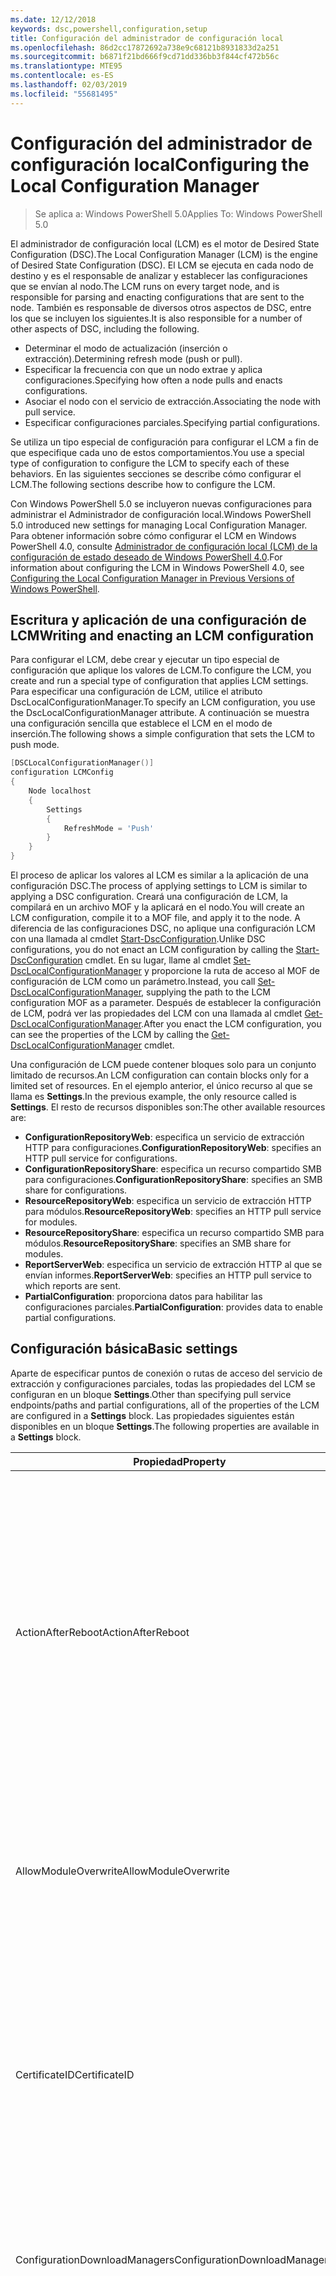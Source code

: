 ```yaml
---
ms.date: 12/12/2018
keywords: dsc,powershell,configuration,setup
title: Configuración del administrador de configuración local
ms.openlocfilehash: 86d2cc17872692a738e9c68121b8931833d2a251
ms.sourcegitcommit: b6871f21bd666f9cd71dd336bb3f844cf472b56c
ms.translationtype: MTE95
ms.contentlocale: es-ES
ms.lasthandoff: 02/03/2019
ms.locfileid: "55681495"
---
```

# <a name="configuring-the-local-configuration-manager"></a><span data-ttu-id="f5afd-103">Configuración del administrador de configuración local</span><span class="sxs-lookup"><span data-stu-id="f5afd-103">Configuring the Local Configuration Manager</span></span>

> <span data-ttu-id="f5afd-104">Se aplica a: Windows PowerShell 5.0</span><span class="sxs-lookup"><span data-stu-id="f5afd-104">Applies To: Windows PowerShell 5.0</span></span>

<span data-ttu-id="f5afd-105">El administrador de configuración local (LCM) es el motor de Desired State Configuration (DSC).</span><span class="sxs-lookup"><span data-stu-id="f5afd-105">The Local Configuration Manager (LCM) is the engine of Desired State Configuration (DSC).</span></span>
<span data-ttu-id="f5afd-106">El LCM se ejecuta en cada nodo de destino y es el responsable de analizar y establecer las configuraciones que se envían al nodo.</span><span class="sxs-lookup"><span data-stu-id="f5afd-106">The LCM runs on every target node, and is responsible for parsing and enacting configurations that are sent to the node.</span></span>
<span data-ttu-id="f5afd-107">También es responsable de diversos otros aspectos de DSC, entre los que se incluyen los siguientes.</span><span class="sxs-lookup"><span data-stu-id="f5afd-107">It is also responsible for a number of other aspects of DSC, including the following.</span></span>

- <span data-ttu-id="f5afd-108">Determinar el modo de actualización (inserción o extracción).</span><span class="sxs-lookup"><span data-stu-id="f5afd-108">Determining refresh mode (push or pull).</span></span>
- <span data-ttu-id="f5afd-109">Especificar la frecuencia con que un nodo extrae y aplica configuraciones.</span><span class="sxs-lookup"><span data-stu-id="f5afd-109">Specifying how often a node pulls and enacts configurations.</span></span>
- <span data-ttu-id="f5afd-110">Asociar el nodo con el servicio de extracción.</span><span class="sxs-lookup"><span data-stu-id="f5afd-110">Associating the node with pull service.</span></span>
- <span data-ttu-id="f5afd-111">Especificar configuraciones parciales.</span><span class="sxs-lookup"><span data-stu-id="f5afd-111">Specifying partial configurations.</span></span>

<span data-ttu-id="f5afd-112">Se utiliza un tipo especial de configuración para configurar el LCM a fin de que especifique cada uno de estos comportamientos.</span><span class="sxs-lookup"><span data-stu-id="f5afd-112">You use a special type of configuration to configure the LCM to specify each of these behaviors.</span></span>
<span data-ttu-id="f5afd-113">En las siguientes secciones se describe cómo configurar el LCM.</span><span class="sxs-lookup"><span data-stu-id="f5afd-113">The following sections describe how to configure the LCM.</span></span>

<span data-ttu-id="f5afd-114">Con Windows PowerShell 5.0 se incluyeron nuevas configuraciones para administrar el Administrador de configuración local.</span><span class="sxs-lookup"><span data-stu-id="f5afd-114">Windows PowerShell 5.0 introduced new settings for managing Local Configuration Manager.</span></span>
<span data-ttu-id="f5afd-115">Para obtener información sobre cómo configurar el LCM en Windows PowerShell 4.0, consulte [Administrador de configuración local (LCM) de la configuración de estado deseado de Windows PowerShell 4.0](metaconfig4.md).</span><span class="sxs-lookup"><span data-stu-id="f5afd-115">For information about configuring the LCM in Windows PowerShell 4.0, see [Configuring the Local Configuration Manager in Previous Versions of Windows PowerShell](metaconfig4.md).</span></span>

## <a name="writing-and-enacting-an-lcm-configuration"></a><span data-ttu-id="f5afd-116">Escritura y aplicación de una configuración de LCM</span><span class="sxs-lookup"><span data-stu-id="f5afd-116">Writing and enacting an LCM configuration</span></span>

<span data-ttu-id="f5afd-117">Para configurar el LCM, debe crear y ejecutar un tipo especial de configuración que aplique los valores de LCM.</span><span class="sxs-lookup"><span data-stu-id="f5afd-117">To configure the LCM, you create and run a special type of configuration that applies LCM settings.</span></span>
<span data-ttu-id="f5afd-118">Para especificar una configuración de LCM, utilice el atributo DscLocalConfigurationManager.</span><span class="sxs-lookup"><span data-stu-id="f5afd-118">To specify an LCM configuration, you use the DscLocalConfigurationManager attribute.</span></span>
<span data-ttu-id="f5afd-119">A continuación se muestra una configuración sencilla que establece el LCM en el modo de inserción.</span><span class="sxs-lookup"><span data-stu-id="f5afd-119">The following shows a simple configuration that sets the LCM to push mode.</span></span>

```powershell
[DSCLocalConfigurationManager()]
configuration LCMConfig
{
    Node localhost
    {
        Settings
        {
            RefreshMode = 'Push'
        }
    }
}
```

<span data-ttu-id="f5afd-120">El proceso de aplicar los valores al LCM es similar a la aplicación de una configuración DSC.</span><span class="sxs-lookup"><span data-stu-id="f5afd-120">The process of applying settings to LCM is similar to applying a DSC configuration.</span></span>
<span data-ttu-id="f5afd-121">Creará una configuración de LCM, la compilará en un archivo MOF y la aplicará en el nodo.</span><span class="sxs-lookup"><span data-stu-id="f5afd-121">You will create an LCM configuration, compile it to a MOF file, and apply it to the node.</span></span>
<span data-ttu-id="f5afd-122">A diferencia de las configuraciones DSC, no aplique una configuración LCM con una llamada al cmdlet [Start-DscConfiguration](/powershell/module/psdesiredstateconfiguration/start-dscconfiguration).</span><span class="sxs-lookup"><span data-stu-id="f5afd-122">Unlike DSC configurations, you do not enact an LCM configuration by calling the [Start-DscConfiguration](/powershell/module/psdesiredstateconfiguration/start-dscconfiguration) cmdlet.</span></span>
<span data-ttu-id="f5afd-123">En su lugar, llame al cmdlet [Set-DscLocalConfigurationManager](/powershell/module/PSDesiredStateConfiguration/Set-DscLocalConfigurationManager) y proporcione la ruta de acceso al MOF de configuración de LCM como un parámetro.</span><span class="sxs-lookup"><span data-stu-id="f5afd-123">Instead, you call [Set-DscLocalConfigurationManager](/powershell/module/PSDesiredStateConfiguration/Set-DscLocalConfigurationManager), supplying the path to the LCM configuration MOF as a parameter.</span></span>
<span data-ttu-id="f5afd-124">Después de establecer la configuración de LCM, podrá ver las propiedades del LCM con una llamada al cmdlet [Get-DscLocalConfigurationManager](/powershell/module/PSDesiredStateConfiguration/Get-DscLocalConfigurationManager).</span><span class="sxs-lookup"><span data-stu-id="f5afd-124">After you enact the LCM configuration, you can see the properties of the LCM by calling the [Get-DscLocalConfigurationManager](/powershell/module/PSDesiredStateConfiguration/Get-DscLocalConfigurationManager) cmdlet.</span></span>

<span data-ttu-id="f5afd-125">Una configuración de LCM puede contener bloques solo para un conjunto limitado de recursos.</span><span class="sxs-lookup"><span data-stu-id="f5afd-125">An LCM configuration can contain blocks only for a limited set of resources.</span></span>
<span data-ttu-id="f5afd-126">En el ejemplo anterior, el único recurso al que se llama es **Settings**.</span><span class="sxs-lookup"><span data-stu-id="f5afd-126">In the previous example, the only resource called is **Settings**.</span></span>
<span data-ttu-id="f5afd-127">El resto de recursos disponibles son:</span><span class="sxs-lookup"><span data-stu-id="f5afd-127">The other available resources are:</span></span>

* <span data-ttu-id="f5afd-128">**ConfigurationRepositoryWeb**: especifica un servicio de extracción HTTP para configuraciones.</span><span class="sxs-lookup"><span data-stu-id="f5afd-128">**ConfigurationRepositoryWeb**: specifies an HTTP pull service for configurations.</span></span>
* <span data-ttu-id="f5afd-129">**ConfigurationRepositoryShare**: especifica un recurso compartido SMB para configuraciones.</span><span class="sxs-lookup"><span data-stu-id="f5afd-129">**ConfigurationRepositoryShare**: specifies an SMB share for configurations.</span></span>
* <span data-ttu-id="f5afd-130">**ResourceRepositoryWeb**: especifica un servicio de extracción HTTP para módulos.</span><span class="sxs-lookup"><span data-stu-id="f5afd-130">**ResourceRepositoryWeb**: specifies an HTTP pull service for modules.</span></span>
* <span data-ttu-id="f5afd-131">**ResourceRepositoryShare**: especifica un recurso compartido SMB para módulos.</span><span class="sxs-lookup"><span data-stu-id="f5afd-131">**ResourceRepositoryShare**: specifies an SMB share for modules.</span></span>
* <span data-ttu-id="f5afd-132">**ReportServerWeb**: especifica un servicio de extracción HTTP al que se envían informes.</span><span class="sxs-lookup"><span data-stu-id="f5afd-132">**ReportServerWeb**: specifies an HTTP pull service to which reports are sent.</span></span>
* <span data-ttu-id="f5afd-133">**PartialConfiguration**: proporciona datos para habilitar las configuraciones parciales.</span><span class="sxs-lookup"><span data-stu-id="f5afd-133">**PartialConfiguration**: provides data to enable partial configurations.</span></span>

## <a name="basic-settings"></a><span data-ttu-id="f5afd-134">Configuración básica</span><span class="sxs-lookup"><span data-stu-id="f5afd-134">Basic settings</span></span>

<span data-ttu-id="f5afd-135">Aparte de especificar puntos de conexión o rutas de acceso del servicio de extracción y configuraciones parciales, todas las propiedades del LCM se configuran en un bloque **Settings**.</span><span class="sxs-lookup"><span data-stu-id="f5afd-135">Other than specifying pull service endpoints/paths and partial configurations, all of the properties of the LCM are configured in a **Settings** block.</span></span>
<span data-ttu-id="f5afd-136">Las propiedades siguientes están disponibles en un bloque **Settings**.</span><span class="sxs-lookup"><span data-stu-id="f5afd-136">The following properties are available in a **Settings** block.</span></span>

|  <span data-ttu-id="f5afd-137">Propiedad</span><span class="sxs-lookup"><span data-stu-id="f5afd-137">Property</span></span>  |  <span data-ttu-id="f5afd-138">Tipo</span><span class="sxs-lookup"><span data-stu-id="f5afd-138">Type</span></span>  |  <span data-ttu-id="f5afd-139">Descripción</span><span class="sxs-lookup"><span data-stu-id="f5afd-139">Description</span></span>   |
|----------- |------- |--------------- |
| <span data-ttu-id="f5afd-140">ActionAfterReboot</span><span class="sxs-lookup"><span data-stu-id="f5afd-140">ActionAfterReboot</span></span>| <span data-ttu-id="f5afd-141">cadena</span><span class="sxs-lookup"><span data-stu-id="f5afd-141">string</span></span>| <span data-ttu-id="f5afd-142">Especifica lo que ocurre tras un reinicio durante la aplicación de una configuración.</span><span class="sxs-lookup"><span data-stu-id="f5afd-142">Specifies what happens after a reboot during the application of a configuration.</span></span> <span data-ttu-id="f5afd-143">Los valores posibles son __"ContinueConfiguration"__ y __"StopConfiguration"__.</span><span class="sxs-lookup"><span data-stu-id="f5afd-143">The possible values are __"ContinueConfiguration"__ and __"StopConfiguration"__.</span></span> <ul><li> <span data-ttu-id="f5afd-144">__ContinueConfiguration__: continúe aplicando la configuración actual después de reiniciar el equipo.</span><span class="sxs-lookup"><span data-stu-id="f5afd-144">__ContinueConfiguration__: Continue applying the current configuration after machine reboot.</span></span> <span data-ttu-id="f5afd-145">Este es el valor predeterminado</span><span class="sxs-lookup"><span data-stu-id="f5afd-145">This is the default value</span></span></li><li><span data-ttu-id="f5afd-146">__StopConfiguration__: detenga la configuración actual después de reiniciar el equipo.</span><span class="sxs-lookup"><span data-stu-id="f5afd-146">__StopConfiguration__: Stop the current configuration after machine reboot.</span></span></li></ul>|
| <span data-ttu-id="f5afd-147">AllowModuleOverwrite</span><span class="sxs-lookup"><span data-stu-id="f5afd-147">AllowModuleOverwrite</span></span>| <span data-ttu-id="f5afd-148">bool</span><span class="sxs-lookup"><span data-stu-id="f5afd-148">bool</span></span>| <span data-ttu-id="f5afd-149">__$TRUE__ si se permite que las nuevas configuraciones descargadas desde el servicio de extracción sobrescriban las antiguas en el nodo de destino.</span><span class="sxs-lookup"><span data-stu-id="f5afd-149">__$TRUE__ if new configurations downloaded from the pull service are allowed to overwrite the old ones on the target node.</span></span> <span data-ttu-id="f5afd-150">En caso contrario, $FALSE.</span><span class="sxs-lookup"><span data-stu-id="f5afd-150">Otherwise, $FALSE.</span></span>|
| <span data-ttu-id="f5afd-151">CertificateID</span><span class="sxs-lookup"><span data-stu-id="f5afd-151">CertificateID</span></span>| <span data-ttu-id="f5afd-152">cadena</span><span class="sxs-lookup"><span data-stu-id="f5afd-152">string</span></span>| <span data-ttu-id="f5afd-153">La huella digital de un certificado usado para proteger las credenciales que se han pasado en una configuración.</span><span class="sxs-lookup"><span data-stu-id="f5afd-153">The thumbprint of a certificate used to secure credentials passed in a configuration.</span></span> <span data-ttu-id="f5afd-154">Para más información, consulte [Want to secure credentials in Windows PowerShell Desired State Configuration?](http://blogs.msdn.com/b/powershell/archive/2014/01/31/want-to-secure-credentials-in-windows-powershell-desired-state-configuration.aspx) (¿Quiere proteger las credenciales de configuración de estado deseado de Windows PowerShell?).</span><span class="sxs-lookup"><span data-stu-id="f5afd-154">For more information see [Want to secure credentials in Windows PowerShell Desired State Configuration](http://blogs.msdn.com/b/powershell/archive/2014/01/31/want-to-secure-credentials-in-windows-powershell-desired-state-configuration.aspx)?.</span></span> <br> <span data-ttu-id="f5afd-155">__Nota:__ Se administra automáticamente si se usa el servicio de extracción DSC de Azure Automation.</span><span class="sxs-lookup"><span data-stu-id="f5afd-155">__Note:__ this is managed automatically if using Azure Automation DSC pull service.</span></span>|
| <span data-ttu-id="f5afd-156">ConfigurationDownloadManagers</span><span class="sxs-lookup"><span data-stu-id="f5afd-156">ConfigurationDownloadManagers</span></span>| <span data-ttu-id="f5afd-157">CimInstance[]</span><span class="sxs-lookup"><span data-stu-id="f5afd-157">CimInstance[]</span></span>| <span data-ttu-id="f5afd-158">Obsoleto.</span><span class="sxs-lookup"><span data-stu-id="f5afd-158">Obsolete.</span></span> <span data-ttu-id="f5afd-159">Use los bloques __ConfigurationRepositoryWeb__ y __ConfigurationRepositoryShare__ para definir puntos de conexión del servicio de extracción de configuración.</span><span class="sxs-lookup"><span data-stu-id="f5afd-159">Use __ConfigurationRepositoryWeb__ and __ConfigurationRepositoryShare__ blocks to define configuration pull service endpoints.</span></span>|
| <span data-ttu-id="f5afd-160">ConfigurationID</span><span class="sxs-lookup"><span data-stu-id="f5afd-160">ConfigurationID</span></span>| <span data-ttu-id="f5afd-161">cadena</span><span class="sxs-lookup"><span data-stu-id="f5afd-161">string</span></span>| <span data-ttu-id="f5afd-162">Para la compatibilidad con versiones anteriores con versiones anteriores del servicio de extracción.</span><span class="sxs-lookup"><span data-stu-id="f5afd-162">For backwards compatibility with older pull service versions.</span></span> <span data-ttu-id="f5afd-163">Un GUID que identifica el archivo de configuración que se obtendrá de un servicio de extracción.</span><span class="sxs-lookup"><span data-stu-id="f5afd-163">A GUID that identifies the configuration file to get from a pull service.</span></span> <span data-ttu-id="f5afd-164">El nodo extraerá las configuraciones del servicio de extracción si el nombre del MOF de configuración es ConfigurationID.mof.</span><span class="sxs-lookup"><span data-stu-id="f5afd-164">The node will pull configurations on the pull service if the name of the configuration MOF is named ConfigurationID.mof.</span></span><br> <span data-ttu-id="f5afd-165">__Nota:__ Si establece esta propiedad, el registro del nodo con un servicio de extracción mediante __RegistrationKey__ no funcionará.</span><span class="sxs-lookup"><span data-stu-id="f5afd-165">__Note:__ If you set this property, registering the node with a pull service by using __RegistrationKey__ does not work.</span></span> <span data-ttu-id="f5afd-166">Para más información, consulte [Configuración de un cliente de extracción con nombres de configuración](../pull-server/pullClientConfigNames.md).</span><span class="sxs-lookup"><span data-stu-id="f5afd-166">For more information, see [Setting up a pull client with configuration names](../pull-server/pullClientConfigNames.md).</span></span>|
| <span data-ttu-id="f5afd-167">ConfigurationMode</span><span class="sxs-lookup"><span data-stu-id="f5afd-167">ConfigurationMode</span></span>| <span data-ttu-id="f5afd-168">cadena</span><span class="sxs-lookup"><span data-stu-id="f5afd-168">string</span></span> | <span data-ttu-id="f5afd-169">Especifica la forma en que el LCM aplica realmente la configuración a los nodos de destino.</span><span class="sxs-lookup"><span data-stu-id="f5afd-169">Specifies how the LCM actually applies the configuration to the target nodes.</span></span> <span data-ttu-id="f5afd-170">Los valores posibles son __"ApplyOnly"__, __"ApplyAndMonitor"__ y __"ApplyAndAutoCorrect"__.</span><span class="sxs-lookup"><span data-stu-id="f5afd-170">Possible values are __"ApplyOnly"__,__"ApplyAndMonitor"__, and __"ApplyAndAutoCorrect"__.</span></span> <ul><li><span data-ttu-id="f5afd-171">__"ApplyOnly"__: DSC aplica la configuración y no hace nada más, a menos que se inserte una nueva configuración en el nodo de destino o se extraiga una nueva configuración de un servicio.</span><span class="sxs-lookup"><span data-stu-id="f5afd-171">__ApplyOnly__: DSC applies the configuration and does nothing further unless a new configuration is pushed to the target node or when a new configuration is pulled from a service.</span></span> <span data-ttu-id="f5afd-172">Después de la aplicación inicial de una nueva configuración, DSC no comprueba si hay un desplazamiento con respecto a un estado configurado previamente.</span><span class="sxs-lookup"><span data-stu-id="f5afd-172">After initial application of a new configuration, DSC does not check for drift from a previously configured state.</span></span> <span data-ttu-id="f5afd-173">Tenga en cuenta que DSC intentará aplicar la configuración hasta que lo consiga antes de que __ApplyOnly__ surta efecto.</span><span class="sxs-lookup"><span data-stu-id="f5afd-173">Note that DSC will attempt to apply the configuration until it is successful before __ApplyOnly__ takes effect.</span></span> </li><li> <span data-ttu-id="f5afd-174">__ApplyAndMonitor__: este es el valor predeterminado.</span><span class="sxs-lookup"><span data-stu-id="f5afd-174">__ApplyAndMonitor__: This is the default value.</span></span> <span data-ttu-id="f5afd-175">El LCM aplica las nuevas configuraciones.</span><span class="sxs-lookup"><span data-stu-id="f5afd-175">The LCM applies any new configurations.</span></span> <span data-ttu-id="f5afd-176">Después de la aplicación inicial de una nueva configuración, si el nodo de destino se desplaza del estado deseado, DSC notifica la discrepancia en los registros.</span><span class="sxs-lookup"><span data-stu-id="f5afd-176">After initial application of a new configuration, if the target node drifts from the desired state, DSC reports the discrepancy in logs.</span></span> <span data-ttu-id="f5afd-177">Tenga en cuenta que DSC intentará aplicar la configuración hasta que lo consiga antes de que __ApplyAndMonitor__ surta efecto.</span><span class="sxs-lookup"><span data-stu-id="f5afd-177">Note that DSC will attempt to apply the configuration until it is successful before __ApplyAndMonitor__ takes effect.</span></span></li><li><span data-ttu-id="f5afd-178">__ApplyAndAutoCorrect__: DSC aplica cualquier configuración nueva.</span><span class="sxs-lookup"><span data-stu-id="f5afd-178">__ApplyAndAutoCorrect__: DSC applies any new configurations.</span></span> <span data-ttu-id="f5afd-179">Después de la aplicación inicial de una nueva configuración, si el nodo de destino se desplaza del estado deseado, DSC notifica la discrepancia en los registros y después vuelve a aplicar la configuración actual.</span><span class="sxs-lookup"><span data-stu-id="f5afd-179">After initial application of a new configuration, if the target node drifts from the desired state, DSC reports the discrepancy in logs, and then re-applies the current configuration.</span></span></li></ul>|
| <span data-ttu-id="f5afd-180">ConfigurationModeFrequencyMins</span><span class="sxs-lookup"><span data-stu-id="f5afd-180">ConfigurationModeFrequencyMins</span></span>| <span data-ttu-id="f5afd-181">UInt32</span><span class="sxs-lookup"><span data-stu-id="f5afd-181">UInt32</span></span>| <span data-ttu-id="f5afd-182">La frecuencia, en minutos, con que se comprueba y aplica la configuración actual.</span><span class="sxs-lookup"><span data-stu-id="f5afd-182">How often, in minutes, the current configuration is checked and applied.</span></span> <span data-ttu-id="f5afd-183">Esta propiedad se omite si la propiedad ConfigurationMode se establece en ApplyOnly.</span><span class="sxs-lookup"><span data-stu-id="f5afd-183">This property is ignored if the ConfigurationMode property is set to ApplyOnly.</span></span> <span data-ttu-id="f5afd-184">El valor predeterminado es 15.</span><span class="sxs-lookup"><span data-stu-id="f5afd-184">The default value is 15.</span></span>|
| <span data-ttu-id="f5afd-185">DebugMode</span><span class="sxs-lookup"><span data-stu-id="f5afd-185">DebugMode</span></span>| <span data-ttu-id="f5afd-186">cadena</span><span class="sxs-lookup"><span data-stu-id="f5afd-186">string</span></span>| <span data-ttu-id="f5afd-187">Los valores posibles son __None__, __ForceModuleImport__ y __All__.</span><span class="sxs-lookup"><span data-stu-id="f5afd-187">Possible values are __None__, __ForceModuleImport__, and __All__.</span></span> <ul><li><span data-ttu-id="f5afd-188">Establézcala en __None__ para utilizar los recursos almacenados en caché.</span><span class="sxs-lookup"><span data-stu-id="f5afd-188">Set to __None__ to use cached resources.</span></span> <span data-ttu-id="f5afd-189">Este es el valor predeterminado y debe utilizarse en escenarios de producción.</span><span class="sxs-lookup"><span data-stu-id="f5afd-189">This is the default and should be used in production scenarios.</span></span></li><li><span data-ttu-id="f5afd-190">Si se establece en __ForceModuleImport__, provocará que el LCM vuelva a cargar los módulos de recursos de DSC, incluso aunque se hayan cargado y almacenado en caché previamente.</span><span class="sxs-lookup"><span data-stu-id="f5afd-190">Setting to __ForceModuleImport__, causes the LCM to reload any DSC resource modules, even if they have been previously loaded and cached.</span></span> <span data-ttu-id="f5afd-191">Esto afecta al rendimiento de las operaciones de DSC, ya que cada módulo se recarga cuando se usa.</span><span class="sxs-lookup"><span data-stu-id="f5afd-191">This impacts the performance of DSC operations as each module is reloaded on use.</span></span> <span data-ttu-id="f5afd-192">Normalmente, este valor se usaría durante la depuración de un recurso.</span><span class="sxs-lookup"><span data-stu-id="f5afd-192">Typically you would use this value while debugging a resource</span></span></li><li><span data-ttu-id="f5afd-193">En esta versión, __All__  es lo mismo que __ForceModuleImport__.</span><span class="sxs-lookup"><span data-stu-id="f5afd-193">In this release, __All__ is same as __ForceModuleImport__</span></span></li></ul> |
| <span data-ttu-id="f5afd-194">RebootNodeIfNeeded</span><span class="sxs-lookup"><span data-stu-id="f5afd-194">RebootNodeIfNeeded</span></span>| <span data-ttu-id="f5afd-195">bool</span><span class="sxs-lookup"><span data-stu-id="f5afd-195">bool</span></span>| <span data-ttu-id="f5afd-196">Establezca esta opción en `$true` para permitir que los recursos reiniciar el nodo utilizando el `$global:DSCMachineStatus` marca.</span><span class="sxs-lookup"><span data-stu-id="f5afd-196">Set this to `$true` to allow resources to reboot the Node using the `$global:DSCMachineStatus` flag.</span></span> <span data-ttu-id="f5afd-197">De lo contrario, tendrá que reiniciar manualmente el nodo de configuración que lo requiera.</span><span class="sxs-lookup"><span data-stu-id="f5afd-197">Otherwise, you will have to manually reboot the node for any configuration that requires it.</span></span> <span data-ttu-id="f5afd-198">El valor predeterminado es `$false`.</span><span class="sxs-lookup"><span data-stu-id="f5afd-198">The default value is `$false`.</span></span> <span data-ttu-id="f5afd-199">Para usar esta configuración cuando una instancia distinta de DSC (como Windows Installer) implementa una condición de reinicio, combine la configuración con el módulo [xPendingReboot](https://github.com/powershell/xpendingreboot).</span><span class="sxs-lookup"><span data-stu-id="f5afd-199">To use this setting when a reboot condition is enacted by something other than DSC (such as Windows Installer), combine this setting with the [xPendingReboot](https://github.com/powershell/xpendingreboot) module.</span></span>|
| <span data-ttu-id="f5afd-200">RefreshMode</span><span class="sxs-lookup"><span data-stu-id="f5afd-200">RefreshMode</span></span>| <span data-ttu-id="f5afd-201">cadena</span><span class="sxs-lookup"><span data-stu-id="f5afd-201">string</span></span>| <span data-ttu-id="f5afd-202">Especifica cómo obtiene el LCM las configuraciones.</span><span class="sxs-lookup"><span data-stu-id="f5afd-202">Specifies how the LCM gets configurations.</span></span> <span data-ttu-id="f5afd-203">Los valores posibles son __"Disabled"__, __"Push"__ y __"Pull"__.</span><span class="sxs-lookup"><span data-stu-id="f5afd-203">The possible values are __"Disabled"__, __"Push"__, and __"Pull"__.</span></span> <ul><li><span data-ttu-id="f5afd-204">__Disabled__: las configuraciones DSC se deshabilitan para este nodo.</span><span class="sxs-lookup"><span data-stu-id="f5afd-204">__Disabled__: DSC configurations are disabled for this node.</span></span></li><li> <span data-ttu-id="f5afd-205">__Push__: las configuraciones se inician con una llamada al cmdlet [Start-DscConfiguration](/powershell/module/psdesiredstateconfiguration/start-dscconfiguration).</span><span class="sxs-lookup"><span data-stu-id="f5afd-205">__Push__: Configurations are initiated by calling the [Start-DscConfiguration](/powershell/module/psdesiredstateconfiguration/start-dscconfiguration) cmdlet.</span></span> <span data-ttu-id="f5afd-206">La configuración se aplica inmediatamente al nodo.</span><span class="sxs-lookup"><span data-stu-id="f5afd-206">The configuration is applied immediately to the node.</span></span> <span data-ttu-id="f5afd-207">Este es el valor predeterminado.</span><span class="sxs-lookup"><span data-stu-id="f5afd-207">This is the default value.</span></span></li><li><span data-ttu-id="f5afd-208">__Pull:__ el nodo se configura para comprobar con regularidad si existen configuraciones en una ruta de acceso de SMB o un servicio de extracción.</span><span class="sxs-lookup"><span data-stu-id="f5afd-208">__Pull:__ The node is configured to regularly check for configurations from a pull service or SMB path.</span></span> <span data-ttu-id="f5afd-209">Si esta propiedad se establece en __Pull__, se debe especificar una ruta de acceso HTTP (servicio) o SMB (recurso compartido) en un bloque __ConfigurationRepositoryWeb__ o __ConfigurationRepositoryShare__.</span><span class="sxs-lookup"><span data-stu-id="f5afd-209">If this property is set to __Pull__, you must specify an HTTP (service) or SMB (share) path in a __ConfigurationRepositoryWeb__ or __ConfigurationRepositoryShare__ block.</span></span></li></ul>|
| <span data-ttu-id="f5afd-210">RefreshFrequencyMins</span><span class="sxs-lookup"><span data-stu-id="f5afd-210">RefreshFrequencyMins</span></span>| <span data-ttu-id="f5afd-211">Uint32</span><span class="sxs-lookup"><span data-stu-id="f5afd-211">Uint32</span></span>| <span data-ttu-id="f5afd-212">El intervalo de tiempo, en minutos, que emplea el LCM para comprobar un servicio de extracción en busca de configuraciones actualizadas.</span><span class="sxs-lookup"><span data-stu-id="f5afd-212">The time interval, in minutes, at which the LCM checks a pull service to get updated configurations.</span></span> <span data-ttu-id="f5afd-213">Este valor se omite si el LCM no está configurado en el modo de extracción.</span><span class="sxs-lookup"><span data-stu-id="f5afd-213">This value is ignored if the LCM is not configured in pull mode.</span></span> <span data-ttu-id="f5afd-214">El valor predeterminado es 30.</span><span class="sxs-lookup"><span data-stu-id="f5afd-214">The default value is 30.</span></span>|
| <span data-ttu-id="f5afd-215">ReportManagers</span><span class="sxs-lookup"><span data-stu-id="f5afd-215">ReportManagers</span></span>| <span data-ttu-id="f5afd-216">CimInstance[]</span><span class="sxs-lookup"><span data-stu-id="f5afd-216">CimInstance[]</span></span>| <span data-ttu-id="f5afd-217">Obsoleto.</span><span class="sxs-lookup"><span data-stu-id="f5afd-217">Obsolete.</span></span> <span data-ttu-id="f5afd-218">Use los bloques __ReportServerWeb__ para definir un punto de conexión para enviar datos de informes a un servicio de extracción.</span><span class="sxs-lookup"><span data-stu-id="f5afd-218">Use __ReportServerWeb__ blocks to define an endpoint to send reporting data to a pull service.</span></span>|
| <span data-ttu-id="f5afd-219">ResourceModuleManagers</span><span class="sxs-lookup"><span data-stu-id="f5afd-219">ResourceModuleManagers</span></span>| <span data-ttu-id="f5afd-220">CimInstance[]</span><span class="sxs-lookup"><span data-stu-id="f5afd-220">CimInstance[]</span></span>| <span data-ttu-id="f5afd-221">Obsoleto.</span><span class="sxs-lookup"><span data-stu-id="f5afd-221">Obsolete.</span></span> <span data-ttu-id="f5afd-222">Use los bloques __ResourceRepositoryWeb__ y __ResourceRepositoryShare__ para definir puntos de conexión HTTP o rutas de acceso SMB del servicio de extracción, respectivamente.</span><span class="sxs-lookup"><span data-stu-id="f5afd-222">Use __ResourceRepositoryWeb__ and __ResourceRepositoryShare__ blocks to define pull service HTTP endpoints or SMB paths, respectively.</span></span>|
| <span data-ttu-id="f5afd-223">PartialConfigurations</span><span class="sxs-lookup"><span data-stu-id="f5afd-223">PartialConfigurations</span></span>| <span data-ttu-id="f5afd-224">CimInstance</span><span class="sxs-lookup"><span data-stu-id="f5afd-224">CimInstance</span></span>| <span data-ttu-id="f5afd-225">Sin implementar.</span><span class="sxs-lookup"><span data-stu-id="f5afd-225">Not implemented.</span></span> <span data-ttu-id="f5afd-226">No usar.</span><span class="sxs-lookup"><span data-stu-id="f5afd-226">Do not use.</span></span>|
| <span data-ttu-id="f5afd-227">StatusRetentionTimeInDays</span><span class="sxs-lookup"><span data-stu-id="f5afd-227">StatusRetentionTimeInDays</span></span> | <span data-ttu-id="f5afd-228">UInt32</span><span class="sxs-lookup"><span data-stu-id="f5afd-228">UInt32</span></span>| <span data-ttu-id="f5afd-229">El número de días que el LCM mantiene el estado de la configuración actual.</span><span class="sxs-lookup"><span data-stu-id="f5afd-229">The number of days the LCM keeps the status of the current configuration.</span></span>|

> [!NOTE]
> <span data-ttu-id="f5afd-230">El LCM se inicia el **ConfigurationModeFrequencyMins** según el ciclo:</span><span class="sxs-lookup"><span data-stu-id="f5afd-230">The LCM starts the **ConfigurationModeFrequencyMins** cycle based on:</span></span>
>
> - <span data-ttu-id="f5afd-231">Se aplica una metaconfiguración nueva usando `Set-DscLocalConfigurationManager`</span><span class="sxs-lookup"><span data-stu-id="f5afd-231">A new metaconfig is applied using `Set-DscLocalConfigurationManager`</span></span>
> - <span data-ttu-id="f5afd-232">Un reinicio del equipo</span><span class="sxs-lookup"><span data-stu-id="f5afd-232">A machine restart</span></span>
>
> <span data-ttu-id="f5afd-233">Cualquier condición que el proceso de temporizador experimenta un bloqueo, que se detectarán en 30 segundos y se reiniciará el ciclo.</span><span class="sxs-lookup"><span data-stu-id="f5afd-233">For any condition where the timer process experiences a crash, that will be detected within 30 seconds and the cycle will be restarted.</span></span>
> <span data-ttu-id="f5afd-234">Una operación simultánea puede retrasar el ciclo de inicio, si la duración de esta operación supera la frecuencia del ciclo configurado, el siguiente temporizador no se iniciará.</span><span class="sxs-lookup"><span data-stu-id="f5afd-234">A concurrent operation could delay the cycle from being started, if the duration of this operation exceeds the configured cycle frequency, the next timer will not start.</span></span>
>
> <span data-ttu-id="f5afd-235">Ejemplo, la metaconfiguración se configura con una frecuencia de extracción de 15 minutos y se produce una extracción en T1.</span><span class="sxs-lookup"><span data-stu-id="f5afd-235">Example, the metaconfig is configured at a 15 minute pull frequency and a pull occurs at T1.</span></span>  <span data-ttu-id="f5afd-236">El nodo no finaliza el trabajo de 16 minutos.</span><span class="sxs-lookup"><span data-stu-id="f5afd-236">The Node does not finish work for 16 minutes.</span></span>  <span data-ttu-id="f5afd-237">Se omite el primer ciclo de 15 minutos, y la extracción siguiente se realizará en T1 + 15 + 15.</span><span class="sxs-lookup"><span data-stu-id="f5afd-237">The first 15 minute cycle is ignored, and next pull will happen at T1+15+15.</span></span>

## <a name="pull-service"></a><span data-ttu-id="f5afd-238">Servicio de extracción</span><span class="sxs-lookup"><span data-stu-id="f5afd-238">Pull service</span></span>

<span data-ttu-id="f5afd-239">La configuración de LCM admite la definición de los siguientes puntos de conexión del servicio de extracción:</span><span class="sxs-lookup"><span data-stu-id="f5afd-239">LCM configuration supports defining the following types of pull service endpoints:</span></span>

- <span data-ttu-id="f5afd-240">**Servidor de configuración**: un repositorio para las configuraciones DSC.</span><span class="sxs-lookup"><span data-stu-id="f5afd-240">**Configuration server**: A repository for DSC configurations.</span></span> <span data-ttu-id="f5afd-241">Defina servidores de configuración mediante el uso de bloques **ConfigurationRepositoryWeb** (para servidores basados en web) y **ConfigurationRepositoryShare** (para servidores basados en SMB).</span><span class="sxs-lookup"><span data-stu-id="f5afd-241">Define configuration servers by using **ConfigurationRepositoryWeb** (for web-based servers) and **ConfigurationRepositoryShare** (for SMB-based servers) blocks.</span></span>
- <span data-ttu-id="f5afd-242">**Servidor de recursos**: un repositorio para recursos de DSC, empaquetado como módulos de PowerShell.</span><span class="sxs-lookup"><span data-stu-id="f5afd-242">**Resource server**: A repository for DSC resources, packaged as PowerShell modules.</span></span> <span data-ttu-id="f5afd-243">Defina servidores de recursos mediante el uso de bloques **ResourceRepositoryWeb** (para servidores basados en web) y **ResourceRepositoryShare** (para servidores basados en SMB).</span><span class="sxs-lookup"><span data-stu-id="f5afd-243">Define resource servers by using **ResourceRepositoryWeb** (for web-based servers) and **ResourceRepositoryShare** (for SMB-based servers) blocks.</span></span>
- <span data-ttu-id="f5afd-244">**Servidor de informes**: un servicio al que DSC envía datos de informes.</span><span class="sxs-lookup"><span data-stu-id="f5afd-244">**Report server**: A service that DSC sends report data to.</span></span> <span data-ttu-id="f5afd-245">Defina servidores de informes mediante bloques **ReportServerWeb**.</span><span class="sxs-lookup"><span data-stu-id="f5afd-245">Define report servers by using **ReportServerWeb** blocks.</span></span> <span data-ttu-id="f5afd-246">Un servidor de informes debe ser un servicio web.</span><span class="sxs-lookup"><span data-stu-id="f5afd-246">A report server must be a web service.</span></span>

<span data-ttu-id="f5afd-247">Para ver más detalles sobre el servicio de extracción, consulte [Servicio de extracción de Desired State Configuration](../pull-server/pullServer.md).</span><span class="sxs-lookup"><span data-stu-id="f5afd-247">For more details on pull service see, [Desired State Configuration Pull Service](../pull-server/pullServer.md).</span></span>

## <a name="configuration-server-blocks"></a><span data-ttu-id="f5afd-248">Bloques del servidor de configuración</span><span class="sxs-lookup"><span data-stu-id="f5afd-248">Configuration server blocks</span></span>

<span data-ttu-id="f5afd-249">Para definir un servidor de configuración basado en web, cree un bloque **ConfigurationRepositoryWeb**.</span><span class="sxs-lookup"><span data-stu-id="f5afd-249">To define a web-based configuration server, you create a **ConfigurationRepositoryWeb** block.</span></span>
<span data-ttu-id="f5afd-250">Un bloque **ConfigurationRepositoryWeb** define las siguientes propiedades.</span><span class="sxs-lookup"><span data-stu-id="f5afd-250">A **ConfigurationRepositoryWeb** defines the following properties.</span></span>

|<span data-ttu-id="f5afd-251">Propiedad</span><span class="sxs-lookup"><span data-stu-id="f5afd-251">Property</span></span>|<span data-ttu-id="f5afd-252">Tipo</span><span class="sxs-lookup"><span data-stu-id="f5afd-252">Type</span></span>|<span data-ttu-id="f5afd-253">Descripción</span><span class="sxs-lookup"><span data-stu-id="f5afd-253">Description</span></span>|
|---|---|---|
|<span data-ttu-id="f5afd-254">AllowUnsecureConnection</span><span class="sxs-lookup"><span data-stu-id="f5afd-254">AllowUnsecureConnection</span></span>|<span data-ttu-id="f5afd-255">bool</span><span class="sxs-lookup"><span data-stu-id="f5afd-255">bool</span></span>|<span data-ttu-id="f5afd-256">Establézcala en **$TRUE** para permitir conexiones desde el nodo al servidor sin autenticación.</span><span class="sxs-lookup"><span data-stu-id="f5afd-256">Set to **$TRUE** to allow connections from the node to the server without authentication.</span></span> <span data-ttu-id="f5afd-257">Establézcala en **$FALSE** para que se requiera autenticación.</span><span class="sxs-lookup"><span data-stu-id="f5afd-257">Set to **$FALSE** to require authentication.</span></span>|
|<span data-ttu-id="f5afd-258">CertificateID</span><span class="sxs-lookup"><span data-stu-id="f5afd-258">CertificateID</span></span>|<span data-ttu-id="f5afd-259">cadena</span><span class="sxs-lookup"><span data-stu-id="f5afd-259">string</span></span>|<span data-ttu-id="f5afd-260">La huella digital de un certificado usado para autenticar el servidor.</span><span class="sxs-lookup"><span data-stu-id="f5afd-260">The thumbprint of a certificate used to authenticate to the server.</span></span>|
|<span data-ttu-id="f5afd-261">ConfigurationNames</span><span class="sxs-lookup"><span data-stu-id="f5afd-261">ConfigurationNames</span></span>|<span data-ttu-id="f5afd-262">String[]</span><span class="sxs-lookup"><span data-stu-id="f5afd-262">String[]</span></span>|<span data-ttu-id="f5afd-263">Una matriz de nombres de configuraciones que el nodo de destino extraerá.</span><span class="sxs-lookup"><span data-stu-id="f5afd-263">An array of names of configurations to be pulled by the target node.</span></span> <span data-ttu-id="f5afd-264">Solo se usan si el nodo se registra con el servicio de extracción mediante un elemento **RegistrationKey**.</span><span class="sxs-lookup"><span data-stu-id="f5afd-264">These are used only if the node is registered with the pull service by using a **RegistrationKey**.</span></span> <span data-ttu-id="f5afd-265">Para más información, consulte [Configuración de un cliente de extracción con nombres de configuración](../pull-server/pullClientConfigNames.md).</span><span class="sxs-lookup"><span data-stu-id="f5afd-265">For more information, see [Setting up a pull client with configuration names](../pull-server/pullClientConfigNames.md).</span></span>|
|<span data-ttu-id="f5afd-266">RegistrationKey</span><span class="sxs-lookup"><span data-stu-id="f5afd-266">RegistrationKey</span></span>|<span data-ttu-id="f5afd-267">cadena</span><span class="sxs-lookup"><span data-stu-id="f5afd-267">string</span></span>|<span data-ttu-id="f5afd-268">Un GUID que registra el nodo con el servicio de extracción.</span><span class="sxs-lookup"><span data-stu-id="f5afd-268">A GUID that registers the node with the pull service.</span></span> <span data-ttu-id="f5afd-269">Para más información, consulte [Configuración de un cliente de extracción con nombres de configuración](../pull-server/pullClientConfigNames.md).</span><span class="sxs-lookup"><span data-stu-id="f5afd-269">For more information, see [Setting up a pull client with configuration names](../pull-server/pullClientConfigNames.md).</span></span>|
|<span data-ttu-id="f5afd-270">ServerURL</span><span class="sxs-lookup"><span data-stu-id="f5afd-270">ServerURL</span></span>|<span data-ttu-id="f5afd-271">cadena</span><span class="sxs-lookup"><span data-stu-id="f5afd-271">string</span></span>|<span data-ttu-id="f5afd-272">La dirección URL del servicio de configuración.</span><span class="sxs-lookup"><span data-stu-id="f5afd-272">The URL of the configuration service.</span></span>|

<span data-ttu-id="f5afd-273">Hay disponible un script de ejemplo para simplificar la configuración del valor ConfigurationRepositoryWeb para los nodos locales, consulte el artículo sobre la [configuración de metaconfiguraciones DSC](https://docs.microsoft.com/azure/automation/automation-dsc-onboarding#generating-dsc-metaconfigurations)</span><span class="sxs-lookup"><span data-stu-id="f5afd-273">An example script to simplify configuring the ConfigurationRepositoryWeb value for on-premises nodes is available - see [Generating DSC metaconfigurations](https://docs.microsoft.com/azure/automation/automation-dsc-onboarding#generating-dsc-metaconfigurations)</span></span>

<span data-ttu-id="f5afd-274">Para definir un servidor de configuración basado en SMB, cree un bloque **ConfigurationRepositoryShare**.</span><span class="sxs-lookup"><span data-stu-id="f5afd-274">To define an SMB-based configuration server, you create a **ConfigurationRepositoryShare** block.</span></span>
<span data-ttu-id="f5afd-275">Un bloque **ConfigurationRepositoryShare** define las siguientes propiedades.</span><span class="sxs-lookup"><span data-stu-id="f5afd-275">A **ConfigurationRepositoryShare** defines the following properties.</span></span>

|<span data-ttu-id="f5afd-276">Propiedad</span><span class="sxs-lookup"><span data-stu-id="f5afd-276">Property</span></span>|<span data-ttu-id="f5afd-277">Tipo</span><span class="sxs-lookup"><span data-stu-id="f5afd-277">Type</span></span>|<span data-ttu-id="f5afd-278">Descripción</span><span class="sxs-lookup"><span data-stu-id="f5afd-278">Description</span></span>|
|---|---|---|
|<span data-ttu-id="f5afd-279">Credential</span><span class="sxs-lookup"><span data-stu-id="f5afd-279">Credential</span></span>|<span data-ttu-id="f5afd-280">MSFT_Credential</span><span class="sxs-lookup"><span data-stu-id="f5afd-280">MSFT_Credential</span></span>|<span data-ttu-id="f5afd-281">La credencial usada para autenticarse en el recurso compartido SMB.</span><span class="sxs-lookup"><span data-stu-id="f5afd-281">The credential used to authenticate to the SMB share.</span></span>|
|<span data-ttu-id="f5afd-282">SourcePath</span><span class="sxs-lookup"><span data-stu-id="f5afd-282">SourcePath</span></span>|<span data-ttu-id="f5afd-283">cadena</span><span class="sxs-lookup"><span data-stu-id="f5afd-283">string</span></span>|<span data-ttu-id="f5afd-284">La ruta de acceso del recurso compartido SMB.</span><span class="sxs-lookup"><span data-stu-id="f5afd-284">The path of the SMB share.</span></span>|

## <a name="resource-server-blocks"></a><span data-ttu-id="f5afd-285">Bloques del servidor de recursos</span><span class="sxs-lookup"><span data-stu-id="f5afd-285">Resource server blocks</span></span>

<span data-ttu-id="f5afd-286">Para definir un servidor de recursos basado en web, cree un bloque **ResourceRepositoryWeb**.</span><span class="sxs-lookup"><span data-stu-id="f5afd-286">To define a web-based resource server, you create a **ResourceRepositoryWeb** block.</span></span>
<span data-ttu-id="f5afd-287">Un bloque **ResourceRepositoryWeb** define las siguientes propiedades.</span><span class="sxs-lookup"><span data-stu-id="f5afd-287">A **ResourceRepositoryWeb** defines the following properties.</span></span>

|<span data-ttu-id="f5afd-288">Propiedad</span><span class="sxs-lookup"><span data-stu-id="f5afd-288">Property</span></span>|<span data-ttu-id="f5afd-289">Tipo</span><span class="sxs-lookup"><span data-stu-id="f5afd-289">Type</span></span>|<span data-ttu-id="f5afd-290">Descripción</span><span class="sxs-lookup"><span data-stu-id="f5afd-290">Description</span></span>|
|---|---|---|
|<span data-ttu-id="f5afd-291">AllowUnsecureConnection</span><span class="sxs-lookup"><span data-stu-id="f5afd-291">AllowUnsecureConnection</span></span>|<span data-ttu-id="f5afd-292">bool</span><span class="sxs-lookup"><span data-stu-id="f5afd-292">bool</span></span>|<span data-ttu-id="f5afd-293">Establézcala en **$TRUE** para permitir conexiones desde el nodo al servidor sin autenticación.</span><span class="sxs-lookup"><span data-stu-id="f5afd-293">Set to **$TRUE** to allow connections from the node to the server without authentication.</span></span> <span data-ttu-id="f5afd-294">Establézcala en **$FALSE** para que se requiera autenticación.</span><span class="sxs-lookup"><span data-stu-id="f5afd-294">Set to **$FALSE** to require authentication.</span></span>|
|<span data-ttu-id="f5afd-295">CertificateID</span><span class="sxs-lookup"><span data-stu-id="f5afd-295">CertificateID</span></span>|<span data-ttu-id="f5afd-296">cadena</span><span class="sxs-lookup"><span data-stu-id="f5afd-296">string</span></span>|<span data-ttu-id="f5afd-297">La huella digital de un certificado usado para autenticar el servidor.</span><span class="sxs-lookup"><span data-stu-id="f5afd-297">The thumbprint of a certificate used to authenticate to the server.</span></span>|
|<span data-ttu-id="f5afd-298">RegistrationKey</span><span class="sxs-lookup"><span data-stu-id="f5afd-298">RegistrationKey</span></span>|<span data-ttu-id="f5afd-299">cadena</span><span class="sxs-lookup"><span data-stu-id="f5afd-299">string</span></span>|<span data-ttu-id="f5afd-300">Un GUID que identifica el nodo para el servicio de extracción.</span><span class="sxs-lookup"><span data-stu-id="f5afd-300">A GUID that identifies the node to the pull service.</span></span>|
|<span data-ttu-id="f5afd-301">ServerURL</span><span class="sxs-lookup"><span data-stu-id="f5afd-301">ServerURL</span></span>|<span data-ttu-id="f5afd-302">cadena</span><span class="sxs-lookup"><span data-stu-id="f5afd-302">string</span></span>|<span data-ttu-id="f5afd-303">La dirección URL del servidor de configuración.</span><span class="sxs-lookup"><span data-stu-id="f5afd-303">The URL of the configuration server.</span></span>|

<span data-ttu-id="f5afd-304">Hay disponible un script de ejemplo para simplificar la configuración del valor ResourceRepositoryWeb para los nodos locales, consulte el artículo sobre la [configuración de metaconfiguraciones DSC](https://docs.microsoft.com/azure/automation/automation-dsc-onboarding#generating-dsc-metaconfigurations)</span><span class="sxs-lookup"><span data-stu-id="f5afd-304">An example script to simplify configuring the ResourceRepositoryWeb value for on-premises nodes is available - see [Generating DSC metaconfigurations](https://docs.microsoft.com/azure/automation/automation-dsc-onboarding#generating-dsc-metaconfigurations)</span></span>

<span data-ttu-id="f5afd-305">Para definir un servidor de recursos basado en SMB, cree un bloque **ResourceRepositoryShare**.</span><span class="sxs-lookup"><span data-stu-id="f5afd-305">To define an SMB-based resource server, you create a **ResourceRepositoryShare** block.</span></span>
<span data-ttu-id="f5afd-306">**ResourceRepositoryShare** define las siguientes propiedades.</span><span class="sxs-lookup"><span data-stu-id="f5afd-306">**ResourceRepositoryShare** defines the following properties.</span></span>

|<span data-ttu-id="f5afd-307">Propiedad</span><span class="sxs-lookup"><span data-stu-id="f5afd-307">Property</span></span>|<span data-ttu-id="f5afd-308">Tipo</span><span class="sxs-lookup"><span data-stu-id="f5afd-308">Type</span></span>|<span data-ttu-id="f5afd-309">Descripción</span><span class="sxs-lookup"><span data-stu-id="f5afd-309">Description</span></span>|
|---|---|---|
|<span data-ttu-id="f5afd-310">Credential</span><span class="sxs-lookup"><span data-stu-id="f5afd-310">Credential</span></span>|<span data-ttu-id="f5afd-311">MSFT_Credential</span><span class="sxs-lookup"><span data-stu-id="f5afd-311">MSFT_Credential</span></span>|<span data-ttu-id="f5afd-312">La credencial usada para autenticarse en el recurso compartido SMB.</span><span class="sxs-lookup"><span data-stu-id="f5afd-312">The credential used to authenticate to the SMB share.</span></span> <span data-ttu-id="f5afd-313">Para obtener un ejemplo de transferencia de credenciales, consulte [Configuración de un servidor de incorporación de cambios SMB de DSC](../pull-server/pullServerSMB.md)</span><span class="sxs-lookup"><span data-stu-id="f5afd-313">For an example of passing credentials, see [Setting up a DSC SMB pull server](../pull-server/pullServerSMB.md)</span></span>|
|<span data-ttu-id="f5afd-314">SourcePath</span><span class="sxs-lookup"><span data-stu-id="f5afd-314">SourcePath</span></span>|<span data-ttu-id="f5afd-315">cadena</span><span class="sxs-lookup"><span data-stu-id="f5afd-315">string</span></span>|<span data-ttu-id="f5afd-316">La ruta de acceso del recurso compartido SMB.</span><span class="sxs-lookup"><span data-stu-id="f5afd-316">The path of the SMB share.</span></span>|

## <a name="report-server-blocks"></a><span data-ttu-id="f5afd-317">Bloques del servidor de informes</span><span class="sxs-lookup"><span data-stu-id="f5afd-317">Report server blocks</span></span>

<span data-ttu-id="f5afd-318">Para definir un servidor de informes, cree un bloque **ReportServerWeb**.</span><span class="sxs-lookup"><span data-stu-id="f5afd-318">To define a report server, you create a **ReportServerWeb** block.</span></span>
<span data-ttu-id="f5afd-319">El rol del servidor de informes no es compatible con el servicio de extracción basado en SMB.</span><span class="sxs-lookup"><span data-stu-id="f5afd-319">The report server role is not compatible with SMB based pull service.</span></span>
<span data-ttu-id="f5afd-320">**ReportServerWeb** define las siguientes propiedades.</span><span class="sxs-lookup"><span data-stu-id="f5afd-320">**ReportServerWeb** defines the following properties.</span></span>

|<span data-ttu-id="f5afd-321">Propiedad</span><span class="sxs-lookup"><span data-stu-id="f5afd-321">Property</span></span>|<span data-ttu-id="f5afd-322">Tipo</span><span class="sxs-lookup"><span data-stu-id="f5afd-322">Type</span></span>|<span data-ttu-id="f5afd-323">Descripción</span><span class="sxs-lookup"><span data-stu-id="f5afd-323">Description</span></span>|
|---|---|---|
|<span data-ttu-id="f5afd-324">AllowUnsecureConnection</span><span class="sxs-lookup"><span data-stu-id="f5afd-324">AllowUnsecureConnection</span></span>|<span data-ttu-id="f5afd-325">bool</span><span class="sxs-lookup"><span data-stu-id="f5afd-325">bool</span></span>|<span data-ttu-id="f5afd-326">Establézcala en **$TRUE** para permitir conexiones desde el nodo al servidor sin autenticación.</span><span class="sxs-lookup"><span data-stu-id="f5afd-326">Set to **$TRUE** to allow connections from the node to the server without authentication.</span></span> <span data-ttu-id="f5afd-327">Establézcala en **$FALSE** para que se requiera autenticación.</span><span class="sxs-lookup"><span data-stu-id="f5afd-327">Set to **$FALSE** to require authentication.</span></span>|
|<span data-ttu-id="f5afd-328">CertificateID</span><span class="sxs-lookup"><span data-stu-id="f5afd-328">CertificateID</span></span>|<span data-ttu-id="f5afd-329">cadena</span><span class="sxs-lookup"><span data-stu-id="f5afd-329">string</span></span>|<span data-ttu-id="f5afd-330">La huella digital de un certificado usado para autenticar el servidor.</span><span class="sxs-lookup"><span data-stu-id="f5afd-330">The thumbprint of a certificate used to authenticate to the server.</span></span>|
|<span data-ttu-id="f5afd-331">RegistrationKey</span><span class="sxs-lookup"><span data-stu-id="f5afd-331">RegistrationKey</span></span>|<span data-ttu-id="f5afd-332">cadena</span><span class="sxs-lookup"><span data-stu-id="f5afd-332">string</span></span>|<span data-ttu-id="f5afd-333">Un GUID que identifica el nodo para el servicio de extracción.</span><span class="sxs-lookup"><span data-stu-id="f5afd-333">A GUID that identifies the node to the pull service.</span></span>|
|<span data-ttu-id="f5afd-334">ServerURL</span><span class="sxs-lookup"><span data-stu-id="f5afd-334">ServerURL</span></span>|<span data-ttu-id="f5afd-335">cadena</span><span class="sxs-lookup"><span data-stu-id="f5afd-335">string</span></span>|<span data-ttu-id="f5afd-336">La dirección URL del servidor de configuración.</span><span class="sxs-lookup"><span data-stu-id="f5afd-336">The URL of the configuration server.</span></span>|

<span data-ttu-id="f5afd-337">Hay disponible un script de ejemplo para simplificar la configuración del valor ReportServerWeb para los nodos locales, consulte el artículo sobre la [configuración de metaconfiguraciones DSC](https://docs.microsoft.com/azure/automation/automation-dsc-onboarding#generating-dsc-metaconfigurations)</span><span class="sxs-lookup"><span data-stu-id="f5afd-337">An example script to simplify configuring the ReportServerWeb value for on-premises nodes is available - see [Generating DSC metaconfigurations](https://docs.microsoft.com/azure/automation/automation-dsc-onboarding#generating-dsc-metaconfigurations)</span></span>

## <a name="partial-configurations"></a><span data-ttu-id="f5afd-338">Configuraciones parciales</span><span class="sxs-lookup"><span data-stu-id="f5afd-338">Partial configurations</span></span>

<span data-ttu-id="f5afd-339">Para definir una configuración parcial, cree un bloque **PartialConfiguration**.</span><span class="sxs-lookup"><span data-stu-id="f5afd-339">To define a partial configuration, you create a **PartialConfiguration** block.</span></span>
<span data-ttu-id="f5afd-340">Para más información sobre configuraciones parciales, consulte [Configuraciones parciales de DSC](../pull-server/partialConfigs.md).</span><span class="sxs-lookup"><span data-stu-id="f5afd-340">For more information about partial configurations, see [DSC Partial configurations](../pull-server/partialConfigs.md).</span></span>
<span data-ttu-id="f5afd-341">**PartialConfiguration** define las siguientes propiedades.</span><span class="sxs-lookup"><span data-stu-id="f5afd-341">**PartialConfiguration** defines the following properties.</span></span>

|<span data-ttu-id="f5afd-342">Propiedad</span><span class="sxs-lookup"><span data-stu-id="f5afd-342">Property</span></span>|<span data-ttu-id="f5afd-343">Tipo</span><span class="sxs-lookup"><span data-stu-id="f5afd-343">Type</span></span>|<span data-ttu-id="f5afd-344">Descripción</span><span class="sxs-lookup"><span data-stu-id="f5afd-344">Description</span></span>|
|---|---|---|
|<span data-ttu-id="f5afd-345">ConfigurationSource</span><span class="sxs-lookup"><span data-stu-id="f5afd-345">ConfigurationSource</span></span>|<span data-ttu-id="f5afd-346">string[]</span><span class="sxs-lookup"><span data-stu-id="f5afd-346">string[]</span></span>|<span data-ttu-id="f5afd-347">Una matriz de nombres de servidores de configuración, definidos previamente en bloques **ConfigurationRepositoryWeb** y **ConfigurationRepositoryShare**, desde donde se extrae la configuración parcial.</span><span class="sxs-lookup"><span data-stu-id="f5afd-347">An array of names of configuration servers, previously defined in **ConfigurationRepositoryWeb** and **ConfigurationRepositoryShare** blocks, where the partial configuration is pulled from.</span></span>|
|<span data-ttu-id="f5afd-348">DependsOn</span><span class="sxs-lookup"><span data-stu-id="f5afd-348">DependsOn</span></span>|<span data-ttu-id="f5afd-349">string{}</span><span class="sxs-lookup"><span data-stu-id="f5afd-349">string{}</span></span>|<span data-ttu-id="f5afd-350">Una lista de nombres de otras configuraciones que se deben completar antes de que se aplique esta configuración parcial.</span><span class="sxs-lookup"><span data-stu-id="f5afd-350">A list of names of other configurations that must be completed before this partial configuration is applied.</span></span>|
|<span data-ttu-id="f5afd-351">Descripción</span><span class="sxs-lookup"><span data-stu-id="f5afd-351">Description</span></span>|<span data-ttu-id="f5afd-352">cadena</span><span class="sxs-lookup"><span data-stu-id="f5afd-352">string</span></span>|<span data-ttu-id="f5afd-353">Texto utilizado para describir la configuración parcial.</span><span class="sxs-lookup"><span data-stu-id="f5afd-353">Text used to describe the partial configuration.</span></span>|
|<span data-ttu-id="f5afd-354">ExclusiveResources</span><span class="sxs-lookup"><span data-stu-id="f5afd-354">ExclusiveResources</span></span>|<span data-ttu-id="f5afd-355">string[]</span><span class="sxs-lookup"><span data-stu-id="f5afd-355">string[]</span></span>|<span data-ttu-id="f5afd-356">Una matriz de recursos exclusivos de esta configuración parcial.</span><span class="sxs-lookup"><span data-stu-id="f5afd-356">An array of resources exclusive to this partial configuration.</span></span>|
|<span data-ttu-id="f5afd-357">RefreshMode</span><span class="sxs-lookup"><span data-stu-id="f5afd-357">RefreshMode</span></span>|<span data-ttu-id="f5afd-358">cadena</span><span class="sxs-lookup"><span data-stu-id="f5afd-358">string</span></span>|<span data-ttu-id="f5afd-359">Especifica cómo obtiene el LCM esta configuración parcial.</span><span class="sxs-lookup"><span data-stu-id="f5afd-359">Specifies how the LCM gets this partial configuration.</span></span> <span data-ttu-id="f5afd-360">Los valores posibles son __"Disabled"__, __"Push"__ y __"Pull"__.</span><span class="sxs-lookup"><span data-stu-id="f5afd-360">The possible values are __"Disabled"__, __"Push"__, and __"Pull"__.</span></span> <ul><li><span data-ttu-id="f5afd-361">__Disabled__: esta configuración parcial está deshabilitada.</span><span class="sxs-lookup"><span data-stu-id="f5afd-361">__Disabled__: This partial configuration is disabled.</span></span></li><li> <span data-ttu-id="f5afd-362">__Push__: la configuración parcial se inserta en el nodo con una llamada al cmdlet [Publish-DscConfiguration](/powershell/module/PSDesiredStateConfiguration/Publish-DscConfiguration).</span><span class="sxs-lookup"><span data-stu-id="f5afd-362">__Push__: The partial configuration is pushed to the node by calling the [Publish-DscConfiguration](/powershell/module/PSDesiredStateConfiguration/Publish-DscConfiguration) cmdlet.</span></span> <span data-ttu-id="f5afd-363">Cuando todas las configuraciones parciales del nodo se han insertado o extraído de un servicio, es posible iniciar la configuración con una llamada a `Start-DscConfiguration –UseExisting`.</span><span class="sxs-lookup"><span data-stu-id="f5afd-363">After all partial configurations for the node are either pushed or pulled from a service, the configuration can be started by calling `Start-DscConfiguration –UseExisting`.</span></span> <span data-ttu-id="f5afd-364">Este es el valor predeterminado.</span><span class="sxs-lookup"><span data-stu-id="f5afd-364">This is the default value.</span></span></li><li><span data-ttu-id="f5afd-365">__Pull__: el nodo se configura para comprobar con regularidad si existe una configuración parcial en un servicio de extracción.</span><span class="sxs-lookup"><span data-stu-id="f5afd-365">__Pull:__ The node is configured to regularly check for partial configuration from a pull service.</span></span> <span data-ttu-id="f5afd-366">Si esta propiedad se establece en __Pull__, debe especificar un servicio de extracción en una propiedad __ConfigurationSource__.</span><span class="sxs-lookup"><span data-stu-id="f5afd-366">If this property is set to __Pull__, you must specify a pull service in a __ConfigurationSource__ property.</span></span> <span data-ttu-id="f5afd-367">Para más información sobre el servicio de extracción de Azure Automation, consulte [Información general de DSC de Azure Automation](https://docs.microsoft.com/azure/automation/automation-dsc-overview).</span><span class="sxs-lookup"><span data-stu-id="f5afd-367">For more information about Azure Automation pull service, see [Azure Automation DSC Overview](https://docs.microsoft.com/azure/automation/automation-dsc-overview).</span></span></li></ul>|
|<span data-ttu-id="f5afd-368">ResourceModuleSource</span><span class="sxs-lookup"><span data-stu-id="f5afd-368">ResourceModuleSource</span></span>|<span data-ttu-id="f5afd-369">string[]</span><span class="sxs-lookup"><span data-stu-id="f5afd-369">string[]</span></span>|<span data-ttu-id="f5afd-370">Una matriz de los nombres de los servidores de recursos desde los que se descargarán los recursos necesarios para esta configuración parcial.</span><span class="sxs-lookup"><span data-stu-id="f5afd-370">An array of the names of resource servers from which to download required resources for this partial configuration.</span></span> <span data-ttu-id="f5afd-371">Estos nombres deben hacer referencia a los puntos de conexión del servicio definidos previamente en los bloques **ResourceRepositoryWeb** y **ResourceRepositoryShare**.</span><span class="sxs-lookup"><span data-stu-id="f5afd-371">These names must refer to service endpoints previously defined in **ResourceRepositoryWeb** and **ResourceRepositoryShare** blocks.</span></span>|

<span data-ttu-id="f5afd-372">__Note:__ DSC de Azure Automation admite configuraciones parciales, pero solo se puede extraer una configuración de cada cuenta de automatización por nodo.</span><span class="sxs-lookup"><span data-stu-id="f5afd-372">__Note:__ partial configurations are supported with Azure Automation DSC, but only one configuration can be pulled from each automation account per node.</span></span>

## <a name="see-also"></a><span data-ttu-id="f5afd-373">Véase también</span><span class="sxs-lookup"><span data-stu-id="f5afd-373">See Also</span></span>

### <a name="concepts"></a><span data-ttu-id="f5afd-374">Conceptos</span><span class="sxs-lookup"><span data-stu-id="f5afd-374">Concepts</span></span>
[<span data-ttu-id="f5afd-375">Información de Desired State Configuration</span><span class="sxs-lookup"><span data-stu-id="f5afd-375">Desired State Configuration Overview</span></span>](../overview/overview.md)

[<span data-ttu-id="f5afd-376">Introducción a DSC de Azure Automation</span><span class="sxs-lookup"><span data-stu-id="f5afd-376">Getting started with Azure Automation DSC</span></span>](https://docs.microsoft.com/azure/automation/automation-dsc-getting-started)

### <a name="other-resources"></a><span data-ttu-id="f5afd-377">Otros recursos</span><span class="sxs-lookup"><span data-stu-id="f5afd-377">Other Resources</span></span>

[<span data-ttu-id="f5afd-378">Set-DscLocalConfigurationManager</span><span class="sxs-lookup"><span data-stu-id="f5afd-378">Set-DscLocalConfigurationManager</span></span>](/powershell/module/PSDesiredStateConfiguration/Set-DscLocalConfigurationManager)

[<span data-ttu-id="f5afd-379">Configuración de un cliente de extracción con nombres de configuración</span><span class="sxs-lookup"><span data-stu-id="f5afd-379">Setting up a pull client with configuration names</span></span>](../pull-server/pullClientConfigNames.md)
